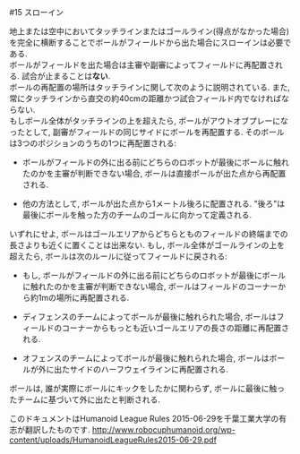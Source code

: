 #15 スローイン

地上または空中においてタッチラインまたはゴールライン(得点がなかった場合)を完全に横断することでボールがフィールドから出た場合にスローインは必要である.  
ボールがフィールドを出た場合は主審や副審によってフィールドに再配置される. 試合が止まることは**ない**.  
ボールの再配置の場所はタッチラインに関して次のように説明されている. また, 常にタッチラインから直交の約40cmの距離かつ試合フィールド内でなければならない.  
もしボール全体がタッチラインの上を超えたら, ボールがアウトオブプレーになったとして, 副審がフィールドの同じサイドにボールを再配置する. そのボールは3つのポジションのうちの1つに再配置される:

* ボールがフィールドの外に出る前にどちらのロボットが最後にボールに触れたのかを主審が判断できない場合, ボールは直接ボールが出た点から再配置される.

* 他の方法として, ボールが出た点から1メートル後ろに配置される. "後ろ"は最後にボールを触った方のチームのゴールに向かって定義される.

いずれにせよ, ボールはゴールエリアからどちらとものフィールドの終端までの長さよりも近くに置くことは出来ない.
もし, ボール全体がゴールラインの上を超えたら, ボールは次のルールに従ってフィールドに戻される:

* もし, ボールがフィールドの外に出る前にどちらのロボットが最後にボールに触れたのかを主審が判断できない場合, ボールはフィールドのコーナーから約1mの場所に再配置される.

* ディフェンスのチームによってボールが最後に触れられた場合, ボールはフィールドのコーナーからもっとも近いゴールエリアの長さの距離に再配置される.

* オフェンスのチームによってボールが最後に触れられた場合, ボールはボールが外に出たサイドのハーフウェイラインに再配置される.

ボールは, 誰が実際にボールにキックをしたかに関わらず, ボールに最後に触ったチームに基づいて外に出たと判断される.

このドキュメントはHumanoid League Rules 2015-06-29を千葉工業大学の有志が翻訳したものです. 
<http://www.robocuphumanoid.org/wp-content/uploads/HumanoidLeagueRules2015-06-29.pdf>
